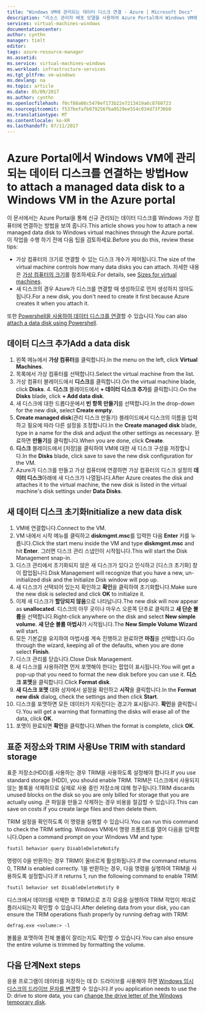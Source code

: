 ```yaml
---
title: "Windows VM에 관리되는 데이터 디스크 연결 - Azure | Microsoft Docs"
description: "리소스 관리자 배포 모델을 사용하여 Azure Portal에서 Windows VM에 신규 관리되는 데이터 디스크를 연결하는 방법입니다."
services: virtual-machines-windows
documentationcenter: 
author: cynthn
manager: timlt
editor: 
tags: azure-resource-manager
ms.assetid: 
ms.service: virtual-machines-windows
ms.workload: infrastructure-services
ms.tgt_pltfrm: vm-windows
ms.devlang: na
ms.topic: article
ms.date: 05/09/2017
ms.author: cynthn
ms.openlocfilehash: f0cf88a06c5470ef173b22e7213419a6c8760723
ms.sourcegitcommit: f537befafb079256fba0529ee554c034d73f36b0
ms.translationtype: MT
ms.contentlocale: ko-KR
ms.lasthandoff: 07/11/2017
---
```

# <a name="how-to-attach-a-managed-data-disk-to-a-windows-vm-in-the-azure-portal"></a><span data-ttu-id="7ab68-103">Azure Portal에서 Windows VM에 관리되는 데이터 디스크를 연결하는 방법</span><span class="sxs-lookup"><span data-stu-id="7ab68-103">How to attach a managed data disk to a Windows VM in the Azure portal</span></span>

<span data-ttu-id="7ab68-104">이 문서에서는 Azure Portal을 통해 신규 관리되는 데이터 디스크를 Windows 가상 컴퓨터에 연결하는 방법을 보여 줍니다.</span><span class="sxs-lookup"><span data-stu-id="7ab68-104">This article shows you how to attach a new managed data disk to Windows virtual machines through the Azure portal.</span></span> <span data-ttu-id="7ab68-105">이 작업을 수행 하기 전에 다음 팁을 검토하세요.</span><span class="sxs-lookup"><span data-stu-id="7ab68-105">Before you do this, review these tips:</span></span>

* <span data-ttu-id="7ab68-106">가상 컴퓨터의 크기로 연결할 수 있는 디스크 개수가 제어됩니다.</span><span class="sxs-lookup"><span data-stu-id="7ab68-106">The size of the virtual machine controls how many data disks you can attach.</span></span> <span data-ttu-id="7ab68-107">자세한 내용은 [가상 컴퓨터의 크기](sizes.md)를 참조하세요.</span><span class="sxs-lookup"><span data-stu-id="7ab68-107">For details, see [Sizes for virtual machines](sizes.md).</span></span>
* <span data-ttu-id="7ab68-108">새 디스크의 경우 Azure가 디스크를 연결할 때 생성하므로 먼저 생성하지 않아도 됩니다.</span><span class="sxs-lookup"><span data-stu-id="7ab68-108">For a new disk, you don't need to create it first because Azure creates it when you attach it.</span></span>

<span data-ttu-id="7ab68-109">또한 [Powershell을 사용하여 데이터 디스크를 연결](attach-disk-ps.md)할 수 있습니다.</span><span class="sxs-lookup"><span data-stu-id="7ab68-109">You can also [attach a data disk using Powershell](attach-disk-ps.md).</span></span>



## <a name="add-a-data-disk"></a><span data-ttu-id="7ab68-110">데이터 디스크 추가</span><span class="sxs-lookup"><span data-stu-id="7ab68-110">Add a data disk</span></span>
1. <span data-ttu-id="7ab68-111">왼쪽 메뉴에서 **가상 컴퓨터**를 클릭합니다.</span><span class="sxs-lookup"><span data-stu-id="7ab68-111">In the menu on the left, click **Virtual Machines**.</span></span>
2. <span data-ttu-id="7ab68-112">목록에서 가상 컴퓨터를 선택합니다.</span><span class="sxs-lookup"><span data-stu-id="7ab68-112">Select the virtual machine from the list.</span></span>
3. <span data-ttu-id="7ab68-113">가상 컴퓨터 블레이드에서 **디스크**를 클릭합니다.</span><span class="sxs-lookup"><span data-stu-id="7ab68-113">On the virtual machine blade, click **Disks**.</span></span>
   4. <span data-ttu-id="7ab68-114">**디스크** 블레이드에서 **+ 데이터 디스크 추가**를 클릭합니다.</span><span class="sxs-lookup"><span data-stu-id="7ab68-114">On the **Disks** blade, click **+ Add data disk**.</span></span>
5. <span data-ttu-id="7ab68-115">새 디스크에 대한 드롭다운에서 **빈 항목 만들기**를 선택합니다.</span><span class="sxs-lookup"><span data-stu-id="7ab68-115">In the drop-down for the new disk, select **Create empty**.</span></span>
6. <span data-ttu-id="7ab68-116">**Create managed disk**(관리 디스크 만들기) 블레이드에서 디스크의 이름을 입력하고 필요에 따라 다른 설정을 조정합니다.</span><span class="sxs-lookup"><span data-stu-id="7ab68-116">In the **Create managed disk** blade, type in a name for the disk and adjust the other settings as necessary.</span></span> <span data-ttu-id="7ab68-117">완료하면 **만들기**를 클릭합니다.</span><span class="sxs-lookup"><span data-stu-id="7ab68-117">When you are done, click **Create**.</span></span>
7. <span data-ttu-id="7ab68-118">**디스크** 블레이드에서 [저장]을 클릭하여 VM에 대한 새 디스크 구성을 저장합니다.</span><span class="sxs-lookup"><span data-stu-id="7ab68-118">In the **Disks** blade, click save to save the new disk configuration for the VM.</span></span>
6. <span data-ttu-id="7ab68-119">Azure가 디스크를 만들고 가상 컴퓨터에 연결하면 가상 컴퓨터의 디스크 설정의 **데이터 디스크**아래에 새 디스크가 나열됩니다.</span><span class="sxs-lookup"><span data-stu-id="7ab68-119">After Azure creates the disk and attaches it to the virtual machine, the new disk is listed in the virtual machine's disk settings under **Data Disks**.</span></span>


## <a name="initialize-a-new-data-disk"></a><span data-ttu-id="7ab68-120">새 데이터 디스크 초기화</span><span class="sxs-lookup"><span data-stu-id="7ab68-120">Initialize a new data disk</span></span>

1. <span data-ttu-id="7ab68-121">VM에 연결합니다.</span><span class="sxs-lookup"><span data-stu-id="7ab68-121">Connect to the VM.</span></span>
1. <span data-ttu-id="7ab68-122">VM 내에서 시작 메뉴를 클릭하고 **diskmgmt.msc**를 입력한 다음 **Enter** 키를 누릅니다.</span><span class="sxs-lookup"><span data-stu-id="7ab68-122">Click the start menu inside the VM and type **diskmgmt.msc** and hit **Enter**.</span></span> <span data-ttu-id="7ab68-123">그러면 디스크 관리 스냅인이 시작됩니다.</span><span class="sxs-lookup"><span data-stu-id="7ab68-123">This will start the Disk Management snap-in.</span></span>
2. <span data-ttu-id="7ab68-124">디스크 관리에서 초기화되지 않은 새 디스크가 있다고 인식하고 [디스크 초기화] 창이 팝업됩니다.</span><span class="sxs-lookup"><span data-stu-id="7ab68-124">Disk Management will recognize that you have a new, un-initialized disk and the Initialize Disk window will pop up.</span></span>
3. <span data-ttu-id="7ab68-125">새 디스크가 선택되어 있는지 확인하고 **확인**을 클릭하여 초기화합니다.</span><span class="sxs-lookup"><span data-stu-id="7ab68-125">Make sure the new disk is selected and click **OK** to initialize it.</span></span>
4. <span data-ttu-id="7ab68-126">이제 새 디스크가 **할당되지 않음**으로 나타납니다.</span><span class="sxs-lookup"><span data-stu-id="7ab68-126">The new disk will now appear as **unallocated**.</span></span> <span data-ttu-id="7ab68-127">디스크의 아무 곳이나 마우스 오른쪽 단추로 클릭하고 **새 단순 볼륨**을 선택합니다.</span><span class="sxs-lookup"><span data-stu-id="7ab68-127">Right-click anywhere on the disk and select **New simple volume**.</span></span> <span data-ttu-id="7ab68-128">**새 단순 볼륨 마법사**가 시작됩니다.</span><span class="sxs-lookup"><span data-stu-id="7ab68-128">The **New Simple Volume Wizard** will start.</span></span>
5. <span data-ttu-id="7ab68-129">모든 기본값을 유지하여 마법사를 계속 진행하고 완료하면 **마침**을 선택합니다.</span><span class="sxs-lookup"><span data-stu-id="7ab68-129">Go through the wizard, keeping all of the defaults, when you are done select **Finish**.</span></span>
6. <span data-ttu-id="7ab68-130">디스크 관리를 닫습니다.</span><span class="sxs-lookup"><span data-stu-id="7ab68-130">Close Disk Management.</span></span>
7. <span data-ttu-id="7ab68-131">새 디스크를 사용하려면 먼저 포맷해야 한다는 팝업이 표시됩니다.</span><span class="sxs-lookup"><span data-stu-id="7ab68-131">You will get a pop-up that you need to format the new disk before you can use it.</span></span> <span data-ttu-id="7ab68-132">**디스크 포맷**을 클릭합니다.</span><span class="sxs-lookup"><span data-stu-id="7ab68-132">Click **Format disk**.</span></span>
8. <span data-ttu-id="7ab68-133">**새 디스크 포맷** 대화 상자에서 설정을 확인하고 **시작**을 클릭합니다.</span><span class="sxs-lookup"><span data-stu-id="7ab68-133">In the **Format new disk** dialog, check the settings and then click **Start**.</span></span>
9. <span data-ttu-id="7ab68-134">디스크를 포맷하면 모든 데이터가 지워진다는 경고가 표시됩니다. **확인**을 클릭합니다.</span><span class="sxs-lookup"><span data-stu-id="7ab68-134">You will get a warning that formatting the disks will erase all of the data, click **OK**.</span></span>
10. <span data-ttu-id="7ab68-135">포맷이 완료되면 **확인**을 클릭합니다.</span><span class="sxs-lookup"><span data-stu-id="7ab68-135">When the format is complete, click **OK**.</span></span>

## <a name="use-trim-with-standard-storage"></a><span data-ttu-id="7ab68-136">표준 저장소와 TRIM 사용</span><span class="sxs-lookup"><span data-stu-id="7ab68-136">Use TRIM with standard storage</span></span>

<span data-ttu-id="7ab68-137">표준 저장소(HDD)를 사용하는 경우 TRIM을 사용하도록 설정해야 합니다.</span><span class="sxs-lookup"><span data-stu-id="7ab68-137">If you use standard storage (HDD), you should enable TRIM.</span></span> <span data-ttu-id="7ab68-138">TRIM은 디스크에서 사용되지 않는 블록을 삭제하므로 실제로 사용 중인 저장소에 대해 청구됩니다.</span><span class="sxs-lookup"><span data-stu-id="7ab68-138">TRIM discards unused blocks on the disk so you are only billed for storage that you are actually using.</span></span> <span data-ttu-id="7ab68-139">큰 파일을 만들고 삭제하는 경우 비용을 절감할 수 있습니다.</span><span class="sxs-lookup"><span data-stu-id="7ab68-139">This can save on costs if you create large files and then delete them.</span></span> 

<span data-ttu-id="7ab68-140">TRIM 설정을 확인하도록 이 명령을 실행할 수 있습니다.</span><span class="sxs-lookup"><span data-stu-id="7ab68-140">You can run this command to check the TRIM setting.</span></span> <span data-ttu-id="7ab68-141">Windows VM에서 명령 프롬프트를 열어 다음을 입력합니다.</span><span class="sxs-lookup"><span data-stu-id="7ab68-141">Open a command prompt on your Windows VM and type:</span></span>

```
fsutil behavior query DisableDeleteNotify
```

<span data-ttu-id="7ab68-142">명령이 0을 반환하는 경우 TRIM이 올바르게 활성화됩니다.</span><span class="sxs-lookup"><span data-stu-id="7ab68-142">If the command returns 0, TRIM is enabled correctly.</span></span> <span data-ttu-id="7ab68-143">1을 반환하는 경우, 다음 명령을 실행하여 TRIM을 사용하도록 설정합니다.</span><span class="sxs-lookup"><span data-stu-id="7ab68-143">If it returns 1, run the following command to enable TRIM:</span></span>
```
fsutil behavior set DisableDeleteNotify 0
```

<span data-ttu-id="7ab68-144">디스크에서 데이터를 삭제한 후 TRIM으로 조각 모음을 실행하여 TRIM 작업이 제대로 플러시되는지 확인할 수 있습니다.</span><span class="sxs-lookup"><span data-stu-id="7ab68-144">After deleting data from your disk, you can ensure the TRIM operations flush properly by running defrag with TRIM:</span></span>

```
defrag.exe <volume:> -l
```

<span data-ttu-id="7ab68-145">볼륨을 포맷하여 전체 볼륨이 잘리는지도 확인할 수 있습니다.</span><span class="sxs-lookup"><span data-stu-id="7ab68-145">You can also ensure the entire volume is trimmed by formatting the volume.</span></span>

## <a name="next-steps"></a><span data-ttu-id="7ab68-146">다음 단계</span><span class="sxs-lookup"><span data-stu-id="7ab68-146">Next steps</span></span>
<span data-ttu-id="7ab68-147">응용 프로그램이 데이터를 저장하는 데 D: 드라이브를 사용해야 하면 [Windows 임시 디스크의 드라이브 문자를 변경](change-drive-letter.md?toc=%2fazure%2fvirtual-machines%2fwindows%2fclassic%2ftoc.json)할 수 있습니다.</span><span class="sxs-lookup"><span data-stu-id="7ab68-147">If you application needs to use the D: drive to store data, you can [change the drive letter of the Windows temporary disk](change-drive-letter.md?toc=%2fazure%2fvirtual-machines%2fwindows%2fclassic%2ftoc.json).</span></span>
